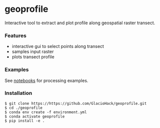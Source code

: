 # geoprofile
Interactive tool to extract and plot profile along geospatial raster transect.

### Features
- interactive gui to select points along transect
- samples input raster
- plots transect profile

### Examples
See [notebooks](./examples/) for processing examples.

### Installation
```
$ git clone https://https://github.com/GlacioHack/geoprofile.git
$ cd ./geoprofile
$ conda env create -f environment.yml
$ conda activate geoprofile
$ pip install -e .
```

